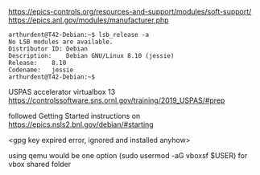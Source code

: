 https://epics-controls.org/resources-and-support/modules/soft-support/
https://epics.anl.gov/modules/manufacturer.php

```
arthurdent@T42-Debian:~$ lsb_release -a
No LSB modules are available.
Distributor ID:	Debian
Description:	Debian GNU/Linux 8.10 (jessie)
Release:	8.10
Codename:	jessie
arthurdent@T42-Debian:~$ 

```

USPAS accelerator virtualbox 13
https://controlssoftware.sns.ornl.gov/training/2019_USPAS/#prep


followed Getting Started instructions on 
https://epics.nsls2.bnl.gov/debian/#starting

<gpg key expired error, ignored and installed anyhow>

using qemu would be one option
(sudo usermod -aG vboxsf $USER) for vbox shared folder
